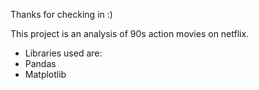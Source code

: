 Thanks for checking in :)

This project is an analysis of 90s action movies on netflix.

- Libraries used are:
-   Pandas
-   Matplotlib
